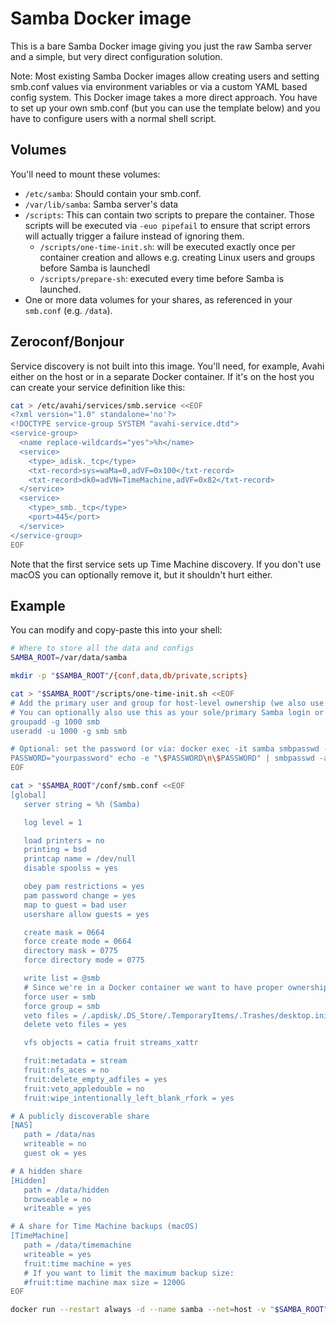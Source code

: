 # Samba Docker image

This is a bare Samba Docker image giving you just the raw Samba server and a simple, but very direct configuration solution.

Note: Most existing Samba Docker images allow creating users and setting smb.conf values via environment variables or via a custom YAML based config system. This Docker image takes a more direct approach. You have to set up your own smb.conf (but you can use the template below) and you have to configure users with a normal shell script.

## Volumes

You'll need to mount these volumes:

* `/etc/samba`: Should contain your smb.conf.
* `/var/lib/samba`: Samba server's data
* `/scripts`: This can contain two scripts to prepare the container. Those scripts will be executed via `-euo pipefail` to ensure that script errors will actually trigger a failure instead of ignoring them.
  * `/scripts/one-time-init.sh`: will be executed exactly once per container creation and allows e.g. creating Linux users and groups before Samba is launchedl
  * `/scripts/prepare-sh`: executed every time before Samba is launched.
* One or more data volumes for your shares, as referenced in your `smb.conf` (e.g. `/data`).

## Zeroconf/Bonjour

Service discovery is not built into this image. You'll need, for example, Avahi either on the host or in a separate Docker container. If it's on the host you can create your service definition like this:

```sh
cat > /etc/avahi/services/smb.service <<EOF
<?xml version="1.0" standalone='no'?>
<!DOCTYPE service-group SYSTEM "avahi-service.dtd">
<service-group>
  <name replace-wildcards="yes">%h</name>
  <service>
    <type>_adisk._tcp</type>
    <txt-record>sys=waMa=0,adVF=0x100</txt-record>
    <txt-record>dk0=adVN=TimeMachine,adVF=0x82</txt-record>
  </service>
  <service>
    <type>_smb._tcp</type>
    <port>445</port>
  </service>
</service-group>
EOF
```

Note that the first service sets up Time Machine discovery. If you don't use macOS you can optionally remove it, but it shouldn't hurt either.

## Example

You can modify and copy-paste this into your shell:

```sh
# Where to store all the data and configs
SAMBA_ROOT=/var/data/samba

mkdir -p "$SAMBA_ROOT"/{conf,data,db/private,scripts}

cat > "$SAMBA_ROOT"/scripts/one-time-init.sh <<EOF
# Add the primary user and group for host-level ownership (we also use force user in smb.conf).
# You can optionally also use this as your sole/primary Samba login or add more users.
groupadd -g 1000 smb
useradd -u 1000 -g smb smb

# Optional: set the password (or via: docker exec -it samba smbpasswd -a smb)
PASSWORD="yourpassword" echo -e "\$PASSWORD\n\$PASSWORD" | smbpasswd -a -s smb
EOF

cat > "$SAMBA_ROOT"/conf/smb.conf <<EOF
[global]
   server string = %h (Samba)

   log level = 1

   load printers = no
   printing = bsd
   printcap name = /dev/null
   disable spoolss = yes

   obey pam restrictions = yes
   pam password change = yes
   map to guest = bad user
   usershare allow guests = yes

   create mask = 0664
   force create mode = 0664
   directory mask = 0775
   force directory mode = 0775

   write list = @smb
   # Since we're in a Docker container we want to have proper ownership on the host
   force user = smb
   force group = smb
   veto files = /.apdisk/.DS_Store/.TemporaryItems/.Trashes/desktop.ini/ehthumbs.db/Network Trash Folder/Temporary Items/Thumbs.db/
   delete veto files = yes

   vfs objects = catia fruit streams_xattr

   fruit:metadata = stream
   fruit:nfs_aces = no
   fruit:delete_empty_adfiles = yes
   fruit:veto_appledouble = no
   fruit:wipe_intentionally_left_blank_rfork = yes

# A publicly discoverable share
[NAS]
   path = /data/nas
   writeable = no
   guest ok = yes

# A hidden share
[Hidden]
   path = /data/hidden
   browseable = no
   writeable = yes

# A share for Time Machine backups (macOS)
[TimeMachine]
   path = /data/timemachine
   writeable = yes
   fruit:time machine = yes
   # If you want to limit the maximum backup size:
   #fruit:time machine max size = 1200G
EOF

docker run --restart always -d --name samba --net=host -v "$SAMBA_ROOT"/data/:/data/ -v "$SAMBA_ROOT"/db:/var/lib/samba -v "$SAMBA_ROOT"/conf:/etc/samba -v "$SAMBA_ROOT"/scripts:/scripts ghcr.io/ensody/samba
```
